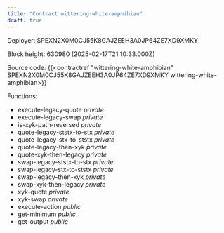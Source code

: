 ```yaml
---
title: "Contract wittering-white-amphibian"
draft: true
---
```

Deployer: SPEXN2X0M0CJ55K8GAJZEEH3A0JP64ZE7XD9XMKY


 



Block height: 630980 (2025-02-17T21:10:33.000Z)

Source code: {{<contractref "wittering-white-amphibian" SPEXN2X0M0CJ55K8GAJZEEH3A0JP64ZE7XD9XMKY wittering-white-amphibian>}}

Functions:

* execute-legacy-quote _private_
* execute-legacy-swap _private_
* is-xyk-path-reversed _private_
* quote-legacy-ststx-to-stx _private_
* quote-legacy-stx-to-ststx _private_
* quote-legacy-then-xyk _private_
* quote-xyk-then-legacy _private_
* swap-legacy-ststx-to-stx _private_
* swap-legacy-stx-to-ststx _private_
* swap-legacy-then-xyk _private_
* swap-xyk-then-legacy _private_
* xyk-quote _private_
* xyk-swap _private_
* execute-action _public_
* get-minimum _public_
* get-output _public_
